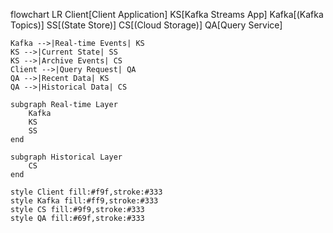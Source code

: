 flowchart LR
    Client[Client Application]
    KS[Kafka Streams App]
    Kafka[(Kafka Topics)]
    SS[(State Store)]
    CS[(Cloud Storage)]
    QA[Query Service]
    
    Kafka -->|Real-time Events| KS
    KS -->|Current State| SS
    KS -->|Archive Events| CS
    Client -->|Query Request| QA
    QA -->|Recent Data| KS
    QA -->|Historical Data| CS
    
    subgraph Real-time Layer
        Kafka
        KS
        SS
    end
    
    subgraph Historical Layer
        CS
    end
    
    style Client fill:#f9f,stroke:#333
    style Kafka fill:#ff9,stroke:#333
    style CS fill:#9f9,stroke:#333
    style QA fill:#69f,stroke:#333